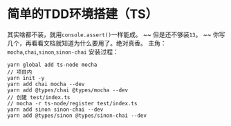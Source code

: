 # 简单的TDD环境搭建（TS）
其实啥都不装，就用`console.assert()`一样能成。
~~ 但是还不够装`13`。 ~~
你写几个，再看看文档就知道为什么要用了。绝对真香。
主角：`mocha`,`chai`,`sinon`,`sinon-chai`
安装过程：
```
yarn global add ts-node mocha
// 项目内
yarn init -y
yarn add chai mocha --dev
yarn add @types/chai @types/mocha --dev
// 创建 test/index.ts
// mocha -r ts-node/register test/index.ts
yarn add sinon sinon-chai --dev
yarn add @types/sinon @types/sinon-chai --dev

```

